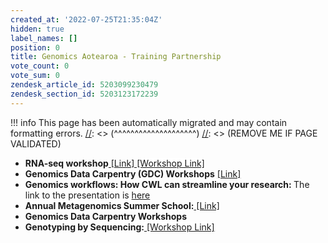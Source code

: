 ```yaml
---
created_at: '2022-07-25T21:35:04Z'
hidden: true
label_names: []
position: 0
title: Genomics Aotearoa - Training Partnership
vote_count: 0
vote_sum: 0
zendesk_article_id: 5203099230479
zendesk_section_id: 5203123172239
---
```



[//]: <> (REMOVE ME IF PAGE VALIDATED)
[//]: <> (vvvvvvvvvvvvvvvvvvvv)
!!! info
    This page has been automatically migrated and may contain formatting errors.
[//]: <> (^^^^^^^^^^^^^^^^^^^^)
[//]: <> (REMOVE ME IF PAGE VALIDATED)
<ul>
<li dir="auto">
<strong>RNA-seq workshop</strong><a href="https://github.com/GenomicsAotearoa/RNA-seq-workshop"><span> </span>[Link] </a><a style="background-color: #ffffff; font-family: -apple-system, BlinkMacSystemFont, 'Segoe UI', Helvetica, Arial, sans-serif;" href="https://github.com/gregomics/RNAseqWorkshop2018/">[Workshop Link]</a>
</li>
<li dir="auto">
<strong>Genomics Data Carpentry (GDC) Workshops</strong><span> </span><a href="https://datacarpentry.org/genomics-workshop/" rel="nofollow">[Link]</a>
</li>
<li dir="auto">
<strong style="font-family: -apple-system, BlinkMacSystemFont, 'Segoe UI', Helvetica, Arial, sans-serif;">Genomics workflows: How CWL can streamline your research: </strong>The link to the presentation is<span> </span><a href="https://www.nesi.org.nz/news/2020/03/webinar-recording-available%E2%80%93-genomics-workflows-how-cwl-can-streamline-your-research" rel="nofollow">here</a>
</li>
<li dir="auto">
<strong style="font-family: -apple-system, BlinkMacSystemFont, 'Segoe UI', Helvetica, Arial, sans-serif;">Annual Metagenomics Summer School:</strong><a style="background-color: #ffffff; font-family: -apple-system, BlinkMacSystemFont, 'Segoe UI', Helvetica, Arial, sans-serif;" href="https://github.com/GenomicsAotearoa/metagenomics_summer_school"> [Link]</a>
</li>
<li dir="auto"><strong>Genomics Data Carpentry Workshops</strong></li>
<li dir="auto">
<strong style="font-family: -apple-system, BlinkMacSystemFont, 'Segoe UI', Helvetica, Arial, sans-serif;">Genotyping by Sequencing:</strong><a style="background-color: #ffffff; font-family: -apple-system, BlinkMacSystemFont, 'Segoe UI', Helvetica, Arial, sans-serif;" href="https://otagomohio.github.io/2019-06-11_GBS_EE/" rel="nofollow"> [Workshop Link]</a>
</li>
</ul>